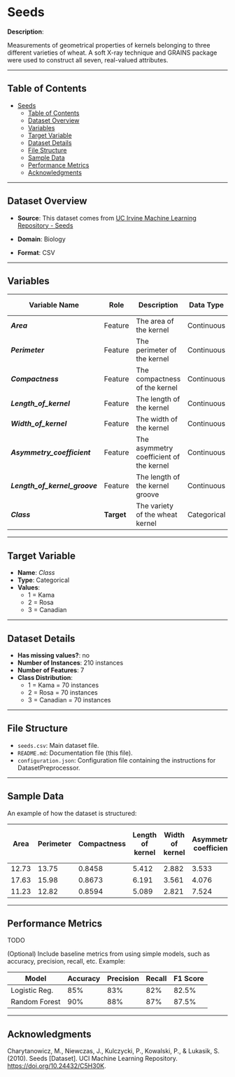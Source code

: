 # Seeds

**Description**:  

Measurements of geometrical properties of kernels belonging to three different varieties of wheat. A soft X-ray technique and GRAINS package were used to construct all seven, real-valued attributes.

---

## Table of Contents
- [Seeds](#seeds)
  - [Table of Contents](#table-of-contents)
  - [Dataset Overview](#dataset-overview)
  - [Variables](#variables)
  - [Target Variable](#target-variable)
  - [Dataset Details](#dataset-details)
  - [File Structure](#file-structure)
  - [Sample Data](#sample-data)
  - [Performance Metrics](#performance-metrics)
  - [Acknowledgments](#acknowledgments)

---

## Dataset Overview

- **Source**: This dataset comes from [UC Irvine Machine Learning Repository - Seeds](https://archive.ics.uci.edu/dataset/236/seeds)
  
- **Domain**: Biology

- **Format**: CSV  

---

## Variables

| Variable Name | Role | Description | Data Type | Range / Values |
|---|---|---|---|---|
| ***Area*** | Feature | The area of the kernel | Continuous | - |
| ***Perimeter*** | Feature | The perimeter of the kernel | Continuous | - |
| ***Compactness*** | Feature | The compactness of the kernel | Continuous | - |
| ***Length_of_kernel*** | Feature | The length of the kernel | Continuous | - |
| ***Width_of_kernel*** | Feature | The width of the kernel | Continuous | - |
| ***Asymmetry_coefficient*** | Feature | The asymmetry coefficient of the kernel | Continuous | - |
| ***Length_of_kernel_groove*** | Feature | The length of the kernel groove | Continuous | - |
| ***Class*** | **Target** | The variety of the wheat kernel | Categorical | Kama, Rosa, Canadian |

---

## Target Variable

- **Name**: *Class*  
- **Type**: Categorical
- **Values**:
  - 1 = Kama
  - 2 = Rosa
  - 3 = Canadian

---

## Dataset Details

- **Has missing values?**: no
- **Number of Instances**: 210 instances 
- **Number of Features**: 7
- **Class Distribution**:
  - 1 = Kama = 70 instances
  - 2 = Rosa = 70 instances
  - 3 = Canadian = 70 instances
 
---

## File Structure

- `seeds.csv`: Main dataset file.  
- `README.md`: Documentation file (this file).  
- `configuration.json`: Configuration file containing the instructions for DatasetPreprocessor.  

---

## Sample Data

An example of how the dataset is structured:

| Area | Perimeter | Compactness | Length of kernel | Width of kernel | Asymmetry coefficient | Length of kernel groove | Class |
|---|---|---|---|---|---|---|---|
| 12.73 | 13.75 | 0.8458 | 5.412 | 2.882 | 3.533 | 5.067 | 1 |
| 17.63 | 15.98 | 0.8673 | 6.191 | 3.561 | 4.076 | 6.06 | 2 |
| 11.23 | 12.82 | 0.8594 | 5.089 | 2.821 | 7.524 | 4.957 | 3 |

---

## Performance Metrics

TODO

(Optional) Include baseline metrics from using simple models, such as accuracy, precision, recall, etc. Example:

| Model         | Accuracy | Precision | Recall | F1 Score |
|---------------|----------|-----------|--------|----------|
| Logistic Reg. | 85%      | 83%       | 82%    | 82.5%    |
| Random Forest | 90%      | 88%       | 87%    | 87.5%    |

---

## Acknowledgments

Charytanowicz, M., Niewczas, J., Kulczycki, P., Kowalski, P., & Lukasik, S. (2010). Seeds [Dataset]. UCI Machine Learning Repository. https://doi.org/10.24432/C5H30K.
